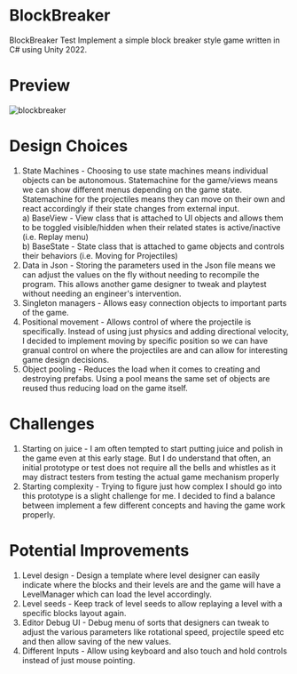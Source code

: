 # BlockBreaker
BlockBreaker Test
Implement a simple block breaker style game written in C# using Unity 2022.

# Preview
![blockbreaker](https://github.com/duckizz1234/BlockBreaker/assets/153803810/f31afba7-2f28-4bcf-8942-b47bbb3a59c8)

# Design Choices
1) State Machines - Choosing to use state machines means individual objects can be autonomous. Statemachine for the game/views means we can show different menus depending on the game state. Statemachine for the projectiles means they can move on their own and react accordingly if their state changes from external input.
<br />    a) BaseView - View class that is attached to UI objects and allows them to be toggled visible/hidden when their related states is active/inactive (i.e. Replay menu)
<br />    b) BaseState - State class that is attached to game objects and controls their behaviors (i.e. Moving for Projectiles)
2) Data in Json - Storing the parameters used in the Json file means we can adjust the values on the fly without needing to recompile the program. This allows another game designer to tweak and playtest without needing an engineer's intervention.
3) Singleton managers - Allows easy connection objects to important parts of the game.
4) Positional movement - Allows control of where the projectile is specifically. Instead of using just physics and adding directional velocity, I decided to implement moving by specific position so we can have granual control on where the projectiles are and can allow for interesting game design decisions.
5) Object pooling - Reduces the load when it comes to creating and destroying prefabs. Using a pool means the same set of objects are reused thus reducing load on the game itself.
   
# Challenges
1) Starting on juice - I am often tempted to start putting juice and polish in the game even at this early stage. But I do understand that often, an initial prototype or test does not require all the bells and whistles as it may distract testers from testing the actual game mechanism properly
2) Starting complexity - Trying to figure just how complex I should go into this prototype is a slight challenge for me. I decided to find a balance between implement a few different concepts and having the game work properly.

# Potential Improvements
1) Level design - Design a template where level designer can easily indicate where the blocks and their levels are and the game will have a LevelManager which can load the level accordingly.
2) Level seeds - Keep track of level seeds to allow replaying a level with a specific blocks layout again.
3) Editor Debug UI - Debug menu of sorts that designers can tweak to adjust the various parameters like rotational speed, projectile speed etc and then allow saving of the new values.
4) Different Inputs - Allow using keyboard and also touch and hold controls instead of just mouse pointing.
